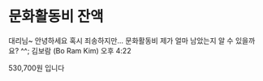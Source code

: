 # 문화활동비 잔액


대리님~ 안녕하세요
혹시 죄송하지만...
문화활동비 제가 얼마 남았는지 알 수 있을까요? ^^;
김보람 (Bo Ram Kim) 오후 4:22


530,700원 입니다
